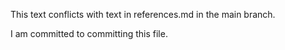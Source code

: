 This text conflicts with text in references.md in the main branch.










I am committed to committing this file.
